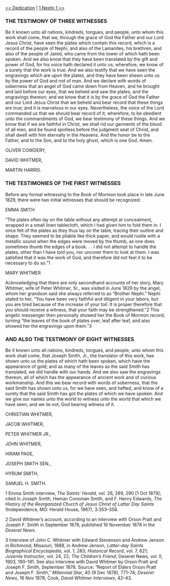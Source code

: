[<< Dedication](Dedication.md)  |  [1 Nephi 1 >>](1%20Nephi/1%20Nephi%201.md)

### THE TESTIMONY OF THREE WITNESSES
Be it known unto all nations, kindreds, tongues, and people, unto whom this work shall come, that we, through the grace of God the Father and our Lord Jesus Christ, have seen the plates which contain this record, which is a record of the people of Nephi, and also of the Lamanites, his brethren, and also of the people of Jared, who came from the tower of which hath been spoken. And we also know that they have been translated by the gift and power of God, for his voice hath declared it unto us; wherefore, we know of a surety that the work is true. And we also testify that we have seen the engravings which are upon the plates, and they have been shewn unto us by the power of God and not of man. And we declare with words of soberness that an angel of God came down from Heaven, and he brought and laid before our eyes, that we beheld and saw the plates, and the engravings thereon; and we know that it is by the grace of God the Father and our Lord Jesus Christ that we beheld and bear record that these things are true; and it is marvelous in our eyes. Nevertheless, the voice of the Lord commanded us that we should bear record of it; wherefore, to be obedient unto the commandments of God, we bear testimony of these things. And we know that if we are faithful in Christ, we shall rid our garments of the blood of all men, and be found spotless before the judgment seat of Christ, and shall dwell with him eternally in the Heavens. And the honor be to the Father, and to the Son, and to the holy ghost, which is one God. Amen.

OLIVER COWDERY,

DAVID WHITMER,

MARTIN HARRIS.

### THE TESTIMONIES OF THE FIRST WITNESSES
Before any formal witnessing to the Book of Mormon took place in late June 1829, there were two initial witnesses that should be recognized:

EMMA SMITH

“The plates often lay on the table without any attempt at concealment, wrapped in a small linen tablecloth, which I had given him to fold them in. I once felt of the plates as they thus lay on the table, tracing their outline and shape. They seemed to be pliable like thick paper, and would rustle with a metallic sound when the edges were moved by the thumb, as one does sometimes thumb the edges of a book. . . I did not attempt to handle the plates, other than I have told you, nor uncover them to look at them. I was satisfied that it was the work of God, and therefore did not feel it to be necessary to do so.”1

MARY WHITMER

Acknowledging that there are only secondhand accounts of her story, Mary Whitmer, wife of Peter Whitmer, Sr., was visited in June 1829 by the angel, whom her grandson said she always referred to as “Brother Nephi.” Nephi stated to her, “You have been very faithful and diligent in your labors, but you are tired because of the increase of your toil. It is proper therefore that you should receive a witness, that your faith may be strengthened.”2 This angelic messenger then personally showed her the Book of Mormon record, turning “the leaves of the book of plates over, leaf after leaf, and also showed her the engravings upon them.”3

### AND ALSO THE TESTIMONY OF EIGHT WITNESSES
Be it known unto all nations, kindreds, tongues, and people, unto whom this work shall come, that Joseph Smith, Jr., the translator of this work, has shown unto us the plates of which hath been spoken, which have the appearance of gold; and as many of the leaves as the said Smith has translated, we did handle with our hands. And we also saw the engravings thereon, all of which has the appearance of ancient work and of curious workmanship. And this we bear record with words of soberness, that the said Smith has shown unto us, for we have seen, and hefted, and know of a surety that the said Smith has got the plates of which we have spoken. And we give our names unto the world to witness unto the world that which we have seen; and we lie not, God bearing witness of it.

CHRISTIAN WHITMER,

JACOB WHITMER,

PETER WHITMER JR.,

JOHN WHITMER,

HIRAM PAGE,

JOSEPH SMITH SEN.,

HYRUM SMITH,

SAMUEL H. SMITH.
 
 

1 Emma Smith interview, *The Saints’ Herald*, vol. 26, 289, 290 [1 Oct 1879]; cited in Joseph Smith, Heman Conoman Smith, and F. Henry Edwards, *The History of the Reorganized Church of Jesus Christ of Latter Day Saints* (Independence, MO: Herald House, 1967), 3:353–358.

2 David Whitmer’s account, according to an interview with Orson Pratt and Joseph F. Smith in September 1878, published 16 November 1878 in the *Deseret News*.

3 Interview of John C. Whitmer with Edward Stevenson and Andrew Jenson in Richmond, Missouri, 1888, in Andrew Jenson, *Latter-day Saints Biographical Encyclopedia*, vol. 1, 283; *Historical Record*, vol. 7, 621; *Juvenile Instructor*, vol. 24, 22; *The Children’s Friend*, Deseret News, vol. II, 1903, 190–191. See also Interview with David Whitmer by Orson Pratt and Joseph F. Smith, September 1878. Source: “Report of Elders Orson Pratt and Joseph F. Smith,” *Millennial Star*, 40 (9 Dec 1878), 771–74; *Deseret News*, 16 Nov 1878; Cook, *David Whitmer Interviews*, 42–43.